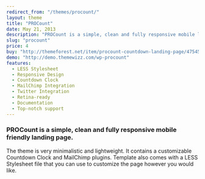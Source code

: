 ```yaml
---
redirect_from: "/themes/procount/"
layout: theme
title: "PROCount"
date: May 21, 2013
description: "PROCount is a simple, clean and fully responsive mobile landing page. The theme is very minimalistic contains a Countdown Clock and MailChimp plugins."
slug: "procount"
price: 4
buy: "http://themeforest.net/item/procount-countdown-landing-page/4754546"
demo: "http://demo.themewizz.com/wp-procount"
features:
  - LESS Stylesheet
  - Responsive Design
  - Countdown Clock
  - MailChimp Integration
  - Twitter Integration
  - Retina-ready
  - Documentation
  - Top-notch support
---
```


<h3 class="lead">PROCount is a simple, clean and fully responsive mobile friendly landing page.</h3>

The theme is very minimalistic and lightweight. It contains a customizable Countdown Clock and MailChimp plugins. Template also comes with a LESS Stylesheet file that you can use to customize the page however you would like.
